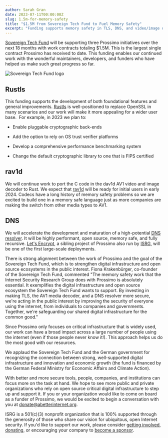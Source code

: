 ```yaml
---
author: Sarah Gran
date: 2023-07-11T00:00:00Z
slug: 1.5m-for-memory-safety
title: "$1.5M from Sovereign Tech Fund to Fuel Memory Safety"
excerpt: "Funding supports memory safety in TLS, DNS, and video/image decoding."
---
```


[Sovereign Tech Fund](https://sovereigntechfund.de/en/) will be supporting three Prossimo initiatives over the next 18 months with work contracts totaling $1.5M. This is the largest single contract Prossimo has received to date. This funding enables our continued work with the wonderful maintainers, developers, and funders who have helped us make such great progress so far.

<div class="card border-0 pic-quote-right">
    <img alt="Sovereign Tech Fund logo" class="mx-auto img-fluid" src="/images/blog/sovereign-tech-fund-logo-2024.png" />
</div>

## Rustls

This funding supports the development of both foundational features and general improvements. [Rustls](https://www.memorysafety.org/initiative/rustls/) is well-positioned to replace OpenSSL in many scenarios and our work will make it more appealing for a wider user base.  For example, in 2023 we plan to:

- Enable pluggable cryptographic back-ends

- Add the option to rely on OS trust verifier platforms

- Develop a comprehensive performance benchmarking system

- Change the default cryptographic library to one that is FIPS certified

## rav1d

We will continue work to port the C code in the dav1d AV1 video and image decoder to Rust. We expect that [rav1d](https://www.memorysafety.org/initiative/av1/) will be ready for initial users in early 2024. Codecs have a long history of memory safety problems so we are excited to build one in a memory safe language just as more companies are making the switch from other media types to AV1.

## DNS

We will accelerate the development and maturation of a high-potential [DNS resolver](https://www.memorysafety.org/initiative/dns/). It will be highly performant, open source, memory safe, and fully recursive. [Let's Encrypt](https://letsencrypt.org), a sibling project of Prossimo also run by [ISRG](https://abetterinternet.org), will be one of the first large-scale deployments.

There is strong alignment between the work of Prossimo and the goal of the Sovereign Tech Fund, which is to strengthen digital infrastructure and open source ecosystems in the public interest. Fiona Krakenbürger, co-founder of the Sovereign Tech Fund, commented "The memory safety work that the Internet Security Research Group does with Prossimo is absolutely essential. It exemplifies the digital infrastructure and open source ecosystem the Sovereign Tech Fund wants to support. By investing in making TLS, the AV1 media decoder, and a DNS resolver more secure, we're acting in the public interest by improving the security of everyone using the internet, from individuals to companies and governments. Together, we're safeguarding our shared digital infrastructure for the common good."

Since Prossimo only focuses on critical infrastructure that is widely used, our work can have a broad impact across a large number of people using the internet (even if those people never know it!). This approach helps us do the most good with our resources.

We applaud the Sovereign Tech Fund and the German government for recognizing the connection between strong, well-supported digital infrastructure and innovation and economic growth (the fund is financed by the German Federal Ministry for Economic Affairs and Climate Action).

With better and more secure tools, people, companies, and institutions can focus more on the task at hand. We hope to see more public and private organizations who rely on open source critical digital infrastructure to step up and support it. If you or your organization would like to come on board as a funder of Prossimo, we would be excited to begin a conversation with you at <donate@abetterinternet.org>.

ISRG is a 501(c)(3) nonprofit organization that is 100% supported through the generosity of those who share our vision for ubiquitous, open Internet security. If you'd like to support our work, please consider [getting involved](https://www.abetterinternet.org/getinvolved/), [donating](https://www.abetterinternet.org/donate/), or encouraging your company to [become a sponsor](https://www.abetterinternet.org/sponsor/).

